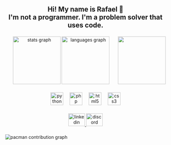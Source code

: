 <h2 align="center">Hi! My name is Rafael 👋<br>I'm not a programmer. I'm a problem solver that uses code.</h2>

###

<img align="right" height="150" src="https://media3.giphy.com/media/v1.Y2lkPTc5MGI3NjExenppOTlkbnVkeDh1bXJrdGw3MzIwd3I4aGI0eHdtNzFwMzljdWpwdCZlcD12MV9pbnRlcm5hbF9naWZfYnlfaWQmY3Q9Zw/KiXiO1iR3fFhC/giphy.gif"  />

###

<div align="center">
  <img src="https://github-readme-stats.vercel.app/api?username=tommyboy-dev&hide_title=false&hide_rank=false&show_icons=true&include_all_commits=true&count_private=true&disable_animations=false&theme=dracula&locale=en&hide_border=false&order=1" height="150" alt="stats graph"  />
  <img src="https://github-readme-stats.vercel.app/api/top-langs?username=tommyboy-dev&locale=en&hide_title=false&layout=compact&card_width=320&langs_count=5&theme=dracula&hide_border=false&order=2" height="150" alt="languages graph"  />
</div>

###

<div align="center">
  <img src="https://cdn.jsdelivr.net/gh/devicons/devicon/icons/python/python-original.svg" height="40" alt="python logo"  />
  <img width="12" />
  <img src="https://cdn.jsdelivr.net/gh/devicons/devicon/icons/php/php-original.svg" height="40" alt="php logo"  />
  <img width="12" />
  <img src="https://cdn.jsdelivr.net/gh/devicons/devicon/icons/html5/html5-original.svg" height="40" alt="html5 logo"  />
  <img width="12" />
  <img src="https://cdn.jsdelivr.net/gh/devicons/devicon/icons/css3/css3-original.svg" height="40" alt="css3 logo"  />
</div>

###

<div align="center">
  <a href="https://www.linkedin.com/in/rafael-thome/" target="_blank">
    <img src="https://raw.githubusercontent.com/maurodesouza/profile-readme-generator/master/src/assets/icons/social/linkedin/default.svg" width="52" height="40" alt="linkedin logo"  />
  </a>
  <a href="tommyboy_94" target="_blank">
    <img src="https://raw.githubusercontent.com/maurodesouza/profile-readme-generator/master/src/assets/icons/social/discord/default.svg" width="52" height="40" alt="discord logo"  />
  </a>
</div>

###

<picture>
  <source media="(prefers-color-scheme: dark)" srcset="https://raw.githubusercontent.com/tommyboy-dev/tommyboy-dev/output/pacman-contribution-graph-dark.svg">
  <source media="(prefers-color-scheme: light)" srcset="https://raw.githubusercontent.com/tommyboy-dev/tommyboy-dev/output/pacman-contribution-graph.svg">
  <img alt="pacman contribution graph" src="https://raw.githubusercontent.com/tommyboy-dev/tommyboy-dev/output/pacman-contribution-graph.svg">
</picture>

###
